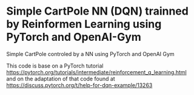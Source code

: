 # Simple CartPole NN (DQN) trainned by Reinformen Learning using PyTorch and OpenAI-Gym
Simple CartPole controled by a NN using PyTorch and OpenAI Gym

This code is base on a PyTorch tutorial https://pytorch.org/tutorials/intermediate/reinforcement_q_learning.html and on the adaptation of that code found at https://discuss.pytorch.org/t/help-for-dqn-example/13263

